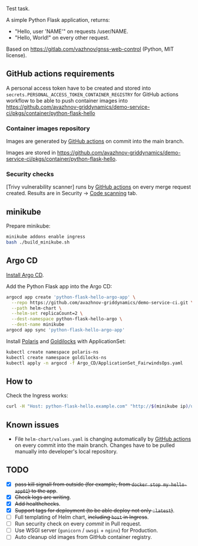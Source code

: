 Test task.

A simple Python Flask application, returns:
* "Hello, user 'NAME'" on requests /user/NAME.
* "Hello, World!" on every other request.

Based on https://gitlab.com/vazhnov/gnss-web-control (Python, MIT license).

## GitHub actions requirements

A personal access token have to be created and stored into `secrets.PERSONAL_ACCESS_TOKEN_CONTAINER_REGISTRY` for GitHub actions workflow to be able to push container images into https://github.com/avazhnov-griddynamics/demo-service-ci/pkgs/container/python-flask-hello

### Container images repository

Images are generated by [GitHub actions](https://github.com/avazhnov-griddynamics/demo-service-ci/actions/workflows/tagging-docker-build-main.yaml) on commit into the main branch.

Images are stored in https://github.com/avazhnov-griddynamics/demo-service-ci/pkgs/container/python-flask-hello.

### Security checks

[Trivy vulnerability scanner] runs by [GitHub actions](https://github.com/avazhnov-griddynamics/demo-service-ci/actions/workflows/security_check_trivy.yaml) on every merge request created. Results are in Security → [Code scanning](https://github.com/avazhnov-griddynamics/demo-service-ci/security/code-scanning) tab.

## minikube

Prepare minikube:

```sh
minikube addons enable ingress
bash ./build_minikube.sh
```

## Argo CD

[Install Argo CD](https://argo-cd.readthedocs.io/en/stable/getting_started/).

Add the Python Flask app into the Argo CD:

```sh
argocd app create 'python-flask-hello-argo-app' \
  --repo https://github.com/avazhnov-griddynamics/demo-service-ci.git \
  --path helm-chart \
  --helm-set replicaCount=2 \
  --dest-namespace python-flask-hello-argo \
  --dest-name minikube
argocd app sync 'python-flask-hello-argo-app'
```

Install [Polaris](https://github.com/FairwindsOps/polaris/blob/master/docs/dashboard.md) and [Goldilocks](https://github.com/FairwindsOps/goldilocks/blob/master/docs/installation.md) with ApplicationSet:

```sh
kubectl create namespace polaris-ns
kubectl create namespace goldilocks-ns
kubectl apply -n argocd -f Argo_CD/ApplicationSet_FairwindsOps.yaml
```

## How to

Check the Ingress works:

```sh
curl -H "Host: python-flask-hello.example.com" "http://$(minikube ip)/user/123"
```

## Known issues

* File `helm-chart/values.yaml` is changing automatically by [GitHub actions](https://github.com/avazhnov-griddynamics/demo-service-ci/actions/workflows/tagging-docker-build-main.yaml) on every commit into the main branch. Changes have to be pulled manually into developer's local repository.

## TODO

* [x] <del>pass kill signall from outside (for example, from `docker stop my-hello-app01`) to the app</del>.
* [x] <del>Check logs are writing</del>.
* [x] <del>Add healthchecks</del>.
* [x] <del>Support tags for deployment (to be able deploy not only `:latest`)</del>.
* [ ] Full templating of Helm chart, <del>including `host` in Ingress</del>.
* [ ] Run security check on every _commit_ in Pull request.
* [ ] Use WSGI server (`gunicorn` / `uwsgi` + `nginx`) for Production.
* [ ] Auto cleanup old images from GitHub container registry.
